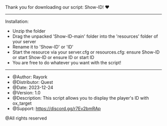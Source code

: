 Thank you for downloading our script: Show-ID! ♥

--------------------------------------------------------------------------------------------------------

Installation:

- Unzip the folder
- Drag the unpacked 'Show-ID-main' folder into the 'resources' folder of your server
- Rename it to 'Show-ID' or 'ID'
- Start the resource via your server.cfg or resources.cfg: ensure Show-ID or start Show-ID or ensure ID or start ID
- You are free to do whatever you want with the script!

--------------------------------------------------------------------------------------------------------

- @Author: Rayork
- @Distributor: Quest
- @Date: 2023-12-24
- @Version: 1.0
- @Description: This script allows you to display the player's ID with ox_target
- @Support: https://discord.gg/r7Ev2bmRAp

@All rights reserved
